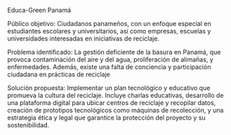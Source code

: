 Educa-Green Panamá

Público objetivo: Ciudadanos panameños, con un enfoque especial en estudiantes escolares y universitarios, así como empresas, escuelas y universidades interesadas en iniciativas de reciclaje.

Problema identificado: La gestión deficiente de la basura en Panamá, que provoca contaminación del aire y del agua, proliferación de alimañas, y enfermedades. Además, existe una falta de conciencia y participación ciudadana en prácticas de reciclaje

Solución propuesta: Implementar un plan tecnológico y educativo que promueva la cultura del reciclaje. Incluye charlas educativas, desarrollo de una plataforma digital para ubicar centros de reciclaje y recopilar datos, creación de prototipos tecnológicos como máquinas de recolección, y una estrategia ética y legal que garantice la protección del proyecto y su sostenibilidad.
